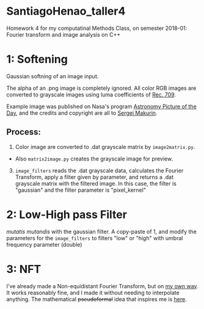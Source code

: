 # SantiagoHenao_taller4
Homework 4 for my computatinal Methods Class, on semester 2018-01: Fourier transform and image analysis on C++

# 1: Softening

Gaussian softning of an image input.

The alpha of an .png image is completely ignored. All color RGB images are converted to grayscale images using luma coefficients of [Rec. 709](https://en.wikipedia.org/wiki/Rec._709).

Example image was published on Nasa's program [Astronomy Picture of the Day](https://apod.nasa.gov/apod/ap180403.html), and the credits and copyright are all to [Sergei Makurin](https://500px.com/makurin007).

## Process:

1. Color image are converted to .dat grayscale matrix by `image2matrix.py`.

 * Also `matrix2image.py` creates the grayscale image for preview.

3. `image_filters` reads the .dat grayscale data, calculates the Fourier Transform, apply a filter given by parameter, and returns a .dat grayscale matrix with the filtered image. In this case, the filter is "gaussian" and the filter parameter is "pixel_kernel"

# 2: Low-High pass Filter

_mutatis mutandis_ with the gaussian filter. A copy-paste of 1, and modify the parameters for the `image_filters` to filters "low" or "high" with umbral frequency parameter (double)


# 3: NFT

I've already made a Non-equidistant Fourier Transform, but on [my own way](https://github.com/santiagohenao/NFT). It works reasonably fine, and I made it without needing to interpolate anything. The mathematical ~~pseudoformal~~ idea that inspires me is [here](https://www.youtube.com/watch?v=spUNpyF58BY). 
